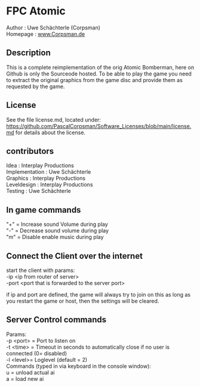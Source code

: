 # FPC Atomic

Author   : Uwe Schächterle (Corpsman)  
Homepage : www.Corpsman.de

## Description
This is a complete reimplementation of the orig Atomic Bomberman, here on Github is only the Sourceode hosted. To be able to play the game you need to extract the original graphics from the game disc and provide them as requested by the game.

## License
See the file license.md, located under:
 https://github.com/PascalCorpsman/Software_Licenses/blob/main/license.md
 for details about the license.     

## contributors
Idea : Interplay Productions  
Implementation : Uwe Schächterle  
Graphics : Interplay Productions  
Leveldesign : Interplay Productions  
Testing : Uwe Schächterle


## In game commands
"+" = Increase sound Volume during play  
"-" = Decrease sound volume during play  
"m" = Disable enable music during play


## Connect the Client over the internet
start the client with params:  
 -ip \<ip from router of server\>  
 -port \<port that is forwarded to the server port\>

if ip and port are defined, the game will always try to join on this as long as you restart the game or host, then the settings will be cleared.


## Server Control commands
Params:  
-p \<port\> = Port to listen on  
-t \<time\> = Timeout in seconds to automatically close if no user is connected (0= disabled)  
-l \<level\>= Loglevel (default = 2)  
Commands (typed in via keyboard in the console window):  
u = unload actual ai  
a = load new ai

